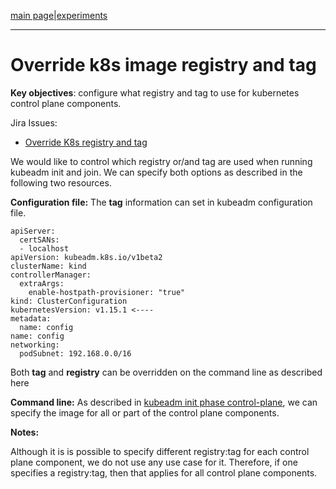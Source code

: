 [main page](README.md)|[experiments](experiments/AIR-149_.md)

---

# Override k8s image registry and tag

**Key objectives**: configure what registry and tag to use for kubernetes control plane components.

Jira Issues:
- [Override K8s registry and tag](https://airship.atlassian.net/browse/AIR-149)

We would like to control which registry or/and tag are used when running kubeadm init and join. 
We can specify both options as described in the following two resources.

**Configuration file:**
The **tag** information can set in kubeadm configuration file. 

```
apiServer:
  certSANs:
  - localhost
apiVersion: kubeadm.k8s.io/v1beta2
clusterName: kind
controllerManager:
  extraArgs:
    enable-hostpath-provisioner: "true"
kind: ClusterConfiguration
kubernetesVersion: v1.15.1 <----
metadata:
  name: config
name: config
networking:
  podSubnet: 192.168.0.0/16
```

Both **tag** and **registry** can be overridden on the command line as described here

**Command line:**
As described in [kubeadm init phase control-plane](https://kubernetes.io/docs/reference/setup-tools/kubeadm/kubeadm-init-phase/#cmd-phase-control-plane), we can specify the image for all or part of the control plane components. 


**Notes:**

Although it is is possible to specify different registry:tag for each control plane component, we do not use any use case for it. Therefore, if one specifies a registry:tag, then that applies for all control plane components.